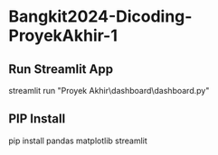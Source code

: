 # Bangkit2024-Dicoding-ProyekAkhir-1

## Run Streamlit App
streamlit run "Proyek Akhir\dashboard\dashboard.py"

## PIP Install
pip install pandas matplotlib streamlit
